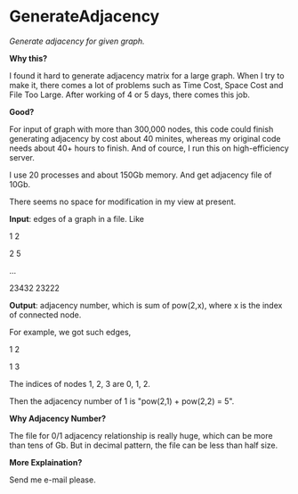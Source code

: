 # GenerateAdjacency
_Generate adjacency for given graph._


**Why this?**

I found it hard to generate adjacency matrix for a large graph. When I try to make it, there comes a lot of problems such as Time Cost, Space Cost and File Too Large. After working of 4 or 5 days, there comes this job.


**Good?**

For input of graph with more than 300,000 nodes, this code could finish generating adjacency by cost about 40 minites, whereas my original code needs about 40+ hours to finish. And of cource, I run this on high-efficiency server.

I use 20 processes and about 150Gb memory. And get adjacency file of 10Gb.

There seems no space for modification in my view at present.


**Input**: edges of a graph in a file. Like

1 2

2 5

...

23432 23222


**Output**: adjacency number, which is sum of pow(2,x), where x is the index of connected node.

For example, we got such edges,

1 2

1 3

The indices of nodes 1, 2, 3 are 0, 1, 2.

Then the adjacency number of 1 is "pow(2,1) + pow(2,2) = 5".


**Why Adjacency Number?**

The file for 0/1 adjacency relationship is really huge, which can be more than tens of Gb. But in decimal pattern, the file can be less than half size.


**More Explaination?**

Send me e-mail please.
